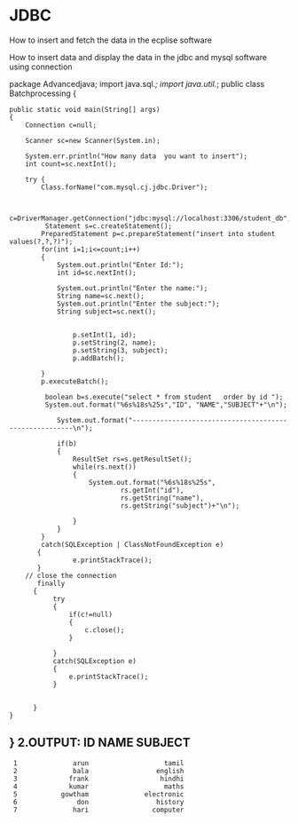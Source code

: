 # JDBC
How to insert and fetch the data in the ecplise software


How to insert data and display the data in the jdbc and mysql software using connection  




package Advancedjava;
import java.sql.*;
import java.util.*;
public class Batchprocessing {

	public static void main(String[] args) 
	{
		Connection c=null;
		
		Scanner sc=new Scanner(System.in);
		
		System.err.println("How many data  you want to insert");
		int count=sc.nextInt();
		
		try {
			Class.forName("com.mysql.cj.jdbc.Driver");
	

			c=DriverManager.getConnection("jdbc:mysql://localhost:3306/student_db","root","Root@123");
			 Statement s=c.createStatement();
			PreparedStatement p=c.prepareStatement("insert into student values(?,?,?)");
			for(int i=1;i<=count;i++)
			{
				System.out.println("Enter Id:");
				int id=sc.nextInt();
				
				System.out.println("Enter the name:");
				String name=sc.next();				
				System.out.println("Enter the subject:");
				String subject=sc.next();
				
				
				    p.setInt(1, id);
				    p.setString(2, name);
				    p.setString(3, subject);
				    p.addBatch();			    
			 				
			}
			p.executeBatch();
			
			 boolean b=s.execute("select * from student   order by id ");
			 System.out.format("%6s%18s%25s","ID", "NAME","SUBJECT"+"\n");
	        
				System.out.format("-------------------------------------------------------\n");
			
				if(b)
				{
					ResultSet rs=s.getResultSet();
					while(rs.next())
			        {
						System.out.format("%6s%18s%25s",
			            		rs.getInt("id"),
			                    rs.getString("name"),
			            	    rs.getString("subject")+"\n");
						
			        }
				}
			}
			catch(SQLException | ClassNotFoundException e)
		   {
			        e.printStackTrace();
		   }
		// close the connection
		   finally
		  {
			   try 
			   {
				   if(c!=null)
				   {
					   c.close();
				   }
				   
			   }
			   catch(SQLException e)
			   {
				   e.printStackTrace();
			   }
			   
			
		  }
	}
}
2.OUTPUT:
    ID              NAME                 SUBJECT
-------------------------------------------------------
     1              arun                   tamil
     2              bala                 english
     3             frank                  hindhi
     4             kumar                   maths
     5           gowtham              electronic
     6               don                 history
     7              hari                computer


